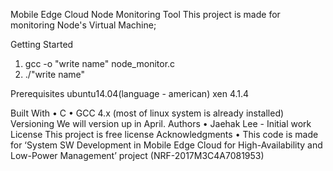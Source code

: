Mobile Edge Cloud Node Monitoring Tool
This project is made for monitoring Node's Virtual Machine; 

Getting Started

1. gcc -o "write name" node_monitor.c
2. ./"write name"

Prerequisites
ubuntu14.04(language - american)
xen 4.1.4
 
Built With
•	C
•	GCC 4.x (most of linux system is already installed)
Versioning
We will version up in April.
Authors
•	Jaehak Lee - Initial work  
License
This project is free license
Acknowledgments
•	This code is made for ‘System SW Development in Mobile Edge Cloud for High-Availability and Low-Power Management’ project (NRF-2017M3C4A7081953)

